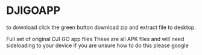 # DJIGOAPP

to download click the green button download zip and extract file to desktop.

Full set of original DJI GO app files
These are all APK files and will need sideloading to your 
device if you are unsure how to do this please google

